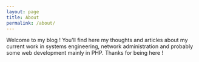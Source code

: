 ```yaml
---
layout: page
title: About
permalink: /about/
---
```


Welcome to my blog !
  You'll find here my thoughts and articles about my current work in systems engineering, network administration and probably some web development mainly in PHP.
  Thanks for being here !
